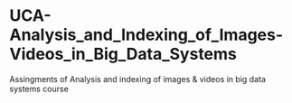 # UCA-Analysis_and_Indexing_of_Images-Videos_in_Big_Data_Systems
Assingments of Analysis and indexing of images &amp; videos in big data systems course
